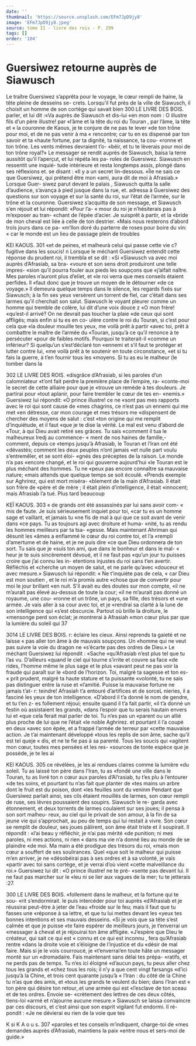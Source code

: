 ```yaml
---
date: ''
thumbnail: 'https://source.unsplash.com/EFm7JpD9jy8'
image: 'EFm7JpD9jy8.jpeg'
source: tome II - livre des rois - P. 299
tags: []
order: '104'
---
```


# Guersiwez retourne auprès de Siawusch

Le traître Guersiwez s’apprêta pour le voyage, le
cœur rempli de haine, la tête pleine de desseins se- crets. Lorsqu’il fut près de la ville de Siawusch, il choisit un homme de son cortége qui savait bien
300 LE LIVRE DES BOIS.
parler, et lui dit :«Va auprès de Siawusch et dis-lui «en mon nom : O illustre fils d’un père illustre! par «l’âme et la tête du roi du Touran , par l’âme, la tête et
« la couronne de Kaous, je te conjure de ne pas te lever «de ton trône pour moi, et de ne pas venir à ma
« rencontre; car tu en es dispensé par ton savoir et ta «haute fortune, par ta dignité, ta naissance, ta cou- «ronne et ton trône. Les vents mêmes devraient t’o- «béir, et tu te lèverais pour moi de ton trône royal?»
Le messager se rendit auprès de Siawusch, baisa la terre aussitôt qu’il l’aperçut, et lui répéta les pa-
roles de Guersiwez. Siawusch en ressentit une inquié- tude intérieure et resta longtemps assis, plongé dans
ses réflexions et. se disant : «Il y a un secret lin-dessous.
«Île ne sais ce que Guersiwez, qui prétend être mon
«ami, aura dit de moi à Afrasiab.» Lorsque Guer- siwez parut devant le palais , Siawusch quitta la salle d’audience, s’avança à pied jusque dans la rue, et.
adressa à Guersiwez des questions sur son voyage et sur la santé du roi, sur l’état de l’armée, sur le trône
et la couronne. Guersiwez s’acquitta de son message, et Siawusch s’en réjouit et lui répondit: «Pour l’a-
« mour du roi je n’hésiterais pas à m’exposer au tran-
«chant de l’épée d’acier. Je suisprêt à partir, et la
«bride de mon cheval est liée à celle de ton destrier. «Mais nous resterons d’abord trois jours dans ce pa- «m’llon doré du parterre de roses pour boire du vin:
« car le monde est un lieu de passage plein de troubles

KEl KAOUS. 301 «et de peines, et malheurà celui qui passe cette vie
c? fugitive dans les soucis! n
Lorsque le méchant Guersiwez entendit cette
réponse du prudent roi, il trembla et se dit : «Si «Siawusch va avec moi auprès d’Afrasiab, sa bra- «voure et son sens droit produiront une telle impres- «sion qu’il pourra fouler aux pieds les soupçons que «j’aifait naître. Mes paroles n’auront plus d’elïet, et
«le roi verra que mes conseils étaient perfides. ll «faut donc que je trouve un moyen de le détourner «de ce voyage.» Il demeura quelque temps dans le silence, les regards fixés sur Siawusch; à la fin ses yeux versèrent un torrent de fiel, car c’était dans
ses larmes qu’il cherchait son salut. Siawusch le
voyant pleurer comme un homme qui tremble de colère, lui dit d’une voix douce z «O mon frère! «qu’est-il arrivé? On ne devrait pas toucher la plaie
«de ceux qui sont affligés; mais enfin si tu es en co- ulère contre le roi du Touran, si c’est pour cela que «la douleur mouille tes yeux, me voilà prêt à partir «avec toi, prêt à combattre le maître de l’armée du «Touran, jusqu’à ce qu’il renonce à te persécuter
«pour de faibles motifs. Pourquoi te traiterait-il «comme un inférieur? Si quelqu’un s’est’déclaré ton
«ennemi et s’il faut te protéger et lutter contre lui,
«me voilà prêt à te soutenir en toute circonstance, «et si tu fais la guerre, à t’en fournir tous les «moyens. Si tu as eu le malheur (le tomber dans la

302 LE LlVRE DES ROIS. «disgrâce d’Afrasiab, si les paroles d’un calomniateur
«t’ont fait perdre la première place de l’empire, ra-
«conte-moi le secret de cette alliaire pour que je «trouve un remède à tes douleurs. Je partirai pour «tout aplanir, pour faire trembler le cœur de tes en- «nemis.»
Guersiwez lui répondit: «O prince illustre! ce ne «sont pas mes rapports avec le roi qui sont cause de «mes chagrins, ce n’est pas un ennemi qui me met «en détresse, car mon courage et mes trésors me «dispensent de chercher des moyens de salut : c’est «ton origine qui me remplit d’inquiétude, et il faut
«que je te dise la vérité. Le mal est venu d’abord de
«Tour, à qui Dieu avait retiré ses grâces. Tu sais «comment il tua le malheureux Iredj au commence- « ment de nos haines de famille,- comment, depuis ce «temps jusqu’à Afrasiab, le Touran et l’lran ont été
«dévastés; comment les deux peuples n’ont jamais
«et nulle part voulu s’entremêler, et se sont éloi-
«gnés des préceptes de la raison. Le monde n’a pas «encore changé, et le roi qui gouverne aujourd’hui
«le Touran est le plus méchant des hommes. Tu ne «peux pas encore connaître sa mauvaise nature; «mais attends que quelque temps se soit écoulé. «Prends exemple sur Aghrirez, qui est mort miséra- «blement de la main d’Afrasiab. Il était son frère de
«père et de mère ; il était plein d’intelligence, il était
«innocent; mais Afrasiab l’a tué. Plus tard beaucoup

KEÏ KAOUS. 303 « de grands ont été assassinés par lui sans avoir com-
« mis de faute. Je suis sérieusement inquiet pour toi, «car tu es un homme sage et vaillant, et jamais tu «ne fis de mal à qui que ce soit avant de venir dans «ce pays. Tu as toujours agi avec droiture et huma- «nité, tu as rendu les hommes meilleurs par ta tsa- «gesse. Mais maintenant Ahriman qui désunit les «âmes a enflammé le cœur du roi contre toi, et l’a
«rempli d’amertume et de haine, et je ne puis dire «ce que Dieu ordonnera de ton sort. Tu sais que je «suis ton ami, que dans le bonheur et dans le mal- « heur je te suis sincèrement dévoué, et il ne faut pas «qu’un jour tu puisses croire que j’ai connu les in- etentions injustes du roi sans t’en avertir. Réfléchis et «cherche un moyen de salut, et ne parle qu’avec «douceur et avec mesure.»
Siawusch lui répondit: « Ne t’inquiète pas de cela,
« car Dieu est mon soutien , et le roi m’a promis autre «chose que de convertir pour moi le jour brillant
«en nuit. S’il avait eu des doutes sur mon compte, «il ne m’aurait pas élevé au-dessus de toute la cour;
«il ne m’aurait pas donné un royaume, une cou- «ronne et un trône, un pays, sa fille, des trésors et «une armée. Je vais aller à sa cour avec toi, et je «rendrai sa clarté à la lune de son intelligence qui «s’est obscurcie. Partout où brille la droiture, le «mensonge perd son éclat; je montrerai à Afrasiah «mon cœur plus par que la lumière du soleil qui
37

3014 LE LIVRE DES BOIS.
r: éclaire les cieux. Ainsi reprends ta gaieté et ne laisse
« pas aller ton âme à de mauvais soupçons. Un «homme qui ne veut pas suivre la voie du dragon ne «s’écarte pas des ordres de Dieu.»
Le méchant Guersiwez lui répondit : «Sache «qu’Afrasiab n’est plus tel que tu l’as vu. D’ailleurs
«quand le ciel qui tourne s’irrite et couvre sa face «de rides, l’homme même le plus sage et le plus «savant peut ne pas voir la fraude qui paraît sur le «bord de l’horizon. Toi, malgré ta sagesse et ton es-
« prit prudent, malgré ta haute stature et ta puissante «volonté, tu ne sais pas distinguer entre la ruse et «l’amitié. Puisse la mauvaise fortune ne jamais t’at-
r: teindre! Afrasiah t’a entouré d’artifices et de sorceL
nieries, il a fasciné les yeux de ton intelligence. «D’abord il t’a donné le nom de gendre, et tu t’en
z- es follement réjoui; ensuite quand il t’a fait partir,
«il t’a donné un festin où assistaient les grands, «dans l’espoir que tu serais hautain envers lui et «que cela ferait mal parler de toi. Tu n’es pas un «parent ou un allié plus proche de lui que ne l’était
«le noble Aghrirez. et pourtant il l’a coupé en deux «avec son épée, et a frappé l’armée de terreur par
«cette mauvaise action. Je t’ai maintenant développé «tous les replis de son âme, sache qu’il est tel queje
« dis, et ne te fie pas à sa parenté. Tous les soucis qui «agitent mon cœur, toutes mes pensées et les res- «sources de tonte espèce que je possède, je te les ai

KEl KAOUS. 305 ce révélées, je les ai rendues claires comme la lumière
«du soleil. Tu as laissé ton père dans l’Iran, tu as «fondé une ville dans le Touran, tu as livré ton n cœur aux paroles d’Al’rasiab, tu t’es plu à l’entourer
«de tes soins, et pourtant tu n’as fait que planter de «tes mains un arbre dont le fruit est du poison, dont «les feuilles sont du veninm
Pendant que Guersiwez parlait ainsi, ses cils étaient mouillés de larmes, son cœur rempli de ruse,
ses lèvres poussaient des soupirs. Siawusch le re- garda avec étonnement, et deux torrents de larmes coulaient sur ses joues; il pensa à son sort malheu- reux, au ciel qui le privait de son amour, à la fin de sa jeune vie qui s’approchait, au peu de temps qui lui restait à vivre. Son cœur se remplit de douleur, ses joues pâlirent, son âme était triste et il soupirait.
Il répondit : «l’ai beau y réfléchir, je n’ai pas mérité
«de punition; ni mes paroles, ni mes actions, ni rien « dans ma vie n’a donné lieu au monde de se plaindre
«de moi. Ma main a été prodigue des trésors du roi,
«mais mon cœur a souffert de ses soulirances. Quel
«que soit le malheur qui puisse m’en arriver, je ne «désobéirai pas à ses ordres et à sa volonté, je vais «partir avec toi sans cortége, et je verrai d’où vient «cette malveillance du roi.»
Guersiwez lui dit : «O prince illustre! ne te pré- «sente pas devant lui. Il ne faut pas marcher sur le «leu ni se lier aux vagues de la mer; tu te jetterais
:27.

300 LE LIVRE DES BOIS.
«follement dans le malheur, et la fortune qui te sou- «rit s’endormirait. le puis intercéder pour toi auprès «d’Afrasiab et je réussirai peut-être à jeter de l’eau
«froide sur le feu; mais il faut que tu fasses une «réponse à sa lettre, et que tu lui mettes devant les «yeux tes bonnes intentions et ses mauvais desseins. «Si je vois que sa tête s’est calmée et que je puisse
«te faire espérer de meilleurs jours, je t’enverrai un «messager à cheval et je réjouirai ton âme affligée. «J’espère que Dieu le créateur, qui sait ce qui est
« connu et ce qui est inconnu , fera qu’Afrasiab rentre «dans la droite voie et s’éloigne de l’injustice et du «désir de mal faire. Mais si je le vois courroucé, je «t’enverrai’en toute hâte un messager monté sur un «dromadaire. Fais maintenant sans délai tes prépa- «ratifs, et ne perds pas de temps. Tu n’es ici éloigné «d’aucun pays, tu peux aller chez tous les grands et «chez tous les rois; il n’y a que cent vingt farsangs «d’ici jusqu’à la Chine, et trois cent quarante jusqu’à
« l’lran : du côté de la Chine tu n’as que des amis, et
«tous les grands te veulent du bien; dans l’Iran est « ton père qui désire ton retour,.et une armée qui est «l’esclave de ton sceau et de tes ordres. Envoie se- «crètement des lettres de ces deux côtés, tiens-loi «armé et n’ajourne aucune mesure.»
Siawusch se laissa convaincre par ces discours, et c’est ainsi que son esprit vigilant fut endormi. Il ré- pondit : «Je ne dévierai eu rien de la voie que tes

K si K A o u s. 307 «paroles et tes conseils m’indiquent, charge-toi de
«mes demandes auprès d’Afrasiab, maintiens la paix «entre nous et sers-moi de guide.»
